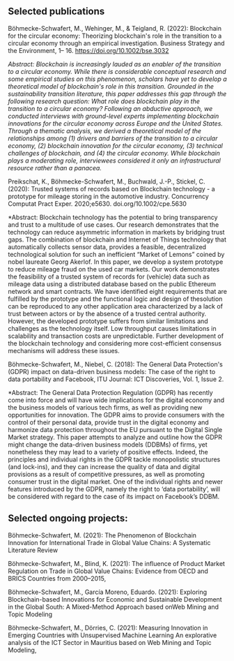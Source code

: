 ## Selected publications

Böhmecke-Schwafert, M., Wehinger, M., & Teigland, R. (2022): Blockchain for the circular economy: Theorizing blockchain's role in the transition to a circular economy through an empirical investigation. Business Strategy and the Environment, 1– 16. https://doi.org/10.1002/bse.3032

*Abstract: Blockchain is increasingly lauded as an enabler of the transition to a circular economy. While there is considerable conceptual research and some empirical studies on this phenomenon, scholars have yet to develop a theoretical model of blockchain's role in this transition. Grounded in the sustainability transition literature, this paper addresses this gap through the following research question: What role does blockchain play in the transition to a circular economy? Following an abductive approach, we conducted interviews with ground-level experts implementing blockchain innovations for the circular economy across Europe and the United States. Through a thematic analysis, we derived a theoretical model of the relationships among (1) drivers and barriers of the transition to a circular economy, (2) blockchain innovation for the circular economy, (3) technical challenges of blockchain, and (4) the circular economy. While blockchain plays a moderating role, interviewees considered it only an infrastructural resource rather than a panacea.*

Preikschat, K., Böhmecke-Schwafert, M., Buchwald, J.-P., Stickel, C. (2020): Trusted systems of records based on Blockchain technology - a prototype for mileage storing in the automotive industry. Concurrency Computat Pract Exper. 2020;e5630. doi.org/10.1002/cpe.5630

*Abstract: Blockchain technology has the potential to bring transparency and trust to a multitude of use cases. Our research demonstrates that the technology can reduce asymmetric information in markets by bridging trust gaps. The combination of blockchain and Internet of Things technology that automatically collects sensor data, provides a feasible, decentralized technological solution for such an inefficient “Market of Lemons” coined by nobel laureate Georg Akerlof. In this paper, we develop a system prototype to reduce mileage fraud on the used car markets. Our work demonstrates the feasibility of a trusted system of records for (vehicle) data such as mileage data using a distributed database based on the public Ethereum network and smart contracts. We have identified eight requirements that are fulfilled by the prototype and the functional logic and design of thesolution can be reproduced to any other application area characterized by a lack of trust between actors or by the absence of a trusted central authority. However, the developed prototype suffers from similar limitations and challenges as the technology itself. Low throughput causes limitations in scalability and transaction costs are unpredictable. Further development of the blockchain technology and considering more cost-efficient consensus mechanisms will address these issues.
    
Böhmecke-Schwafert, M., Niebel, C. (2018): The General Data Protection's (GDPR) impact on data-driven business models: The case of the right to data portability and Facebook, ITU Journal: ICT Discoveries, Vol. 1, Issue 2.

*Abstract: The General Data Protection Regulation (GDPR) has recently come into force and will have wide implications for the digital economy and the business models of various tech firms, as well as providing new opportunities for innovation. The GDPR aims to provide consumers with the control of their personal data, provide trust in the digital economy and harmonize data protection throughout the EU pursuant to the Digital Single Market strategy. This paper attempts to analyze and outline how the GDPR might change the data-driven business models (DDBMs) of firms, yet nonetheless they may lead to a variety of positive effects. Indeed, the principles and individual rights in the GDPR tackle monopolistic structures (and lock-ins), and they can increase the quality of data and digital provisions as a result of competitive pressures, as well as promoting consumer trust in the digital market. One of the individual rights and newer features introduced by the GDPR, namely the right to ‘data portability’, will be considered with regard to the case of its impact on Facebook’s DDBM.


## Selected ongoing projects:

Böhmecke-Schwafert, M. (2021): The Phenomenon of Blockchain Innovation for International Trade in Global Value Chains: A Systematic Literature Review

Böhmecke-Schwafert, M., Blind, K. (2021): The influence of Product Market Regulation on Trade in Global Value Chains: Evidence from OECD and BRICS Countries from 2000–2015,

Böhmecke-Schwafert, M., García Moreno, Eduardo. (2021): Exploring Blockchain-based Innovations for Economic and Sustainable Development in the Global South: A Mixed-Method Approach based onWeb Mining and Topic Modeling

Böhmecke-Schwafert, M., Dörries, C. (2021): Measuring Innovation in Emerging Countries with Unsupervised Machine Learning An explorative analysis of the ICT Sector in Mauritius based on Web Mining and Topic Modeling,


